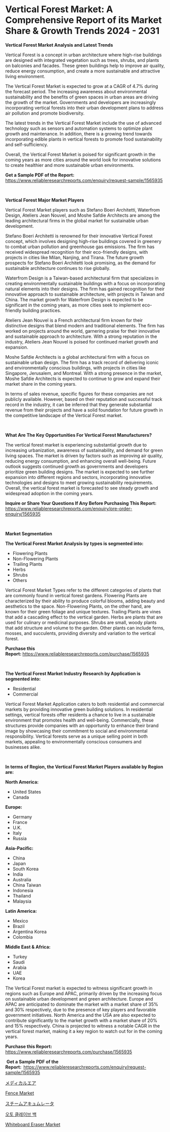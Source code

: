 <p><h1>Vertical Forest Market: A Comprehensive Report of its Market Share & Growth Trends 2024 - 2031</h1></p><p><strong>Vertical Forest Market Analysis and Latest Trends</strong></p>
<p><p>Vertical Forest is a concept in urban architecture where high-rise buildings are designed with integrated vegetation such as trees, shrubs, and plants on balconies and facades. These green buildings help to improve air quality, reduce energy consumption, and create a more sustainable and attractive living environment.</p><p>The Vertical Forest Market is expected to grow at a CAGR of 4.7% during the forecast period. The increasing awareness about environmental sustainability and the benefits of green spaces in urban areas are driving the growth of the market. Governments and developers are increasingly incorporating vertical forests into their urban development plans to address air pollution and promote biodiversity.</p><p>The latest trends in the Vertical Forest Market include the use of advanced technology such as sensors and automation systems to optimize plant growth and maintenance. In addition, there is a growing trend towards incorporating edible plants in vertical forests to promote food sustainability and self-sufficiency.</p><p>Overall, the Vertical Forest Market is poised for significant growth in the coming years as more cities around the world look for innovative solutions to create healthier and more sustainable urban environments.</p></p>
<p><strong>Get a Sample PDF of the Report:&nbsp;</strong> <a href="https://www.reliableresearchreports.com/enquiry/request-sample/1565935">https://www.reliableresearchreports.com/enquiry/request-sample/1565935</a></p>
<p>&nbsp;</p>
<p><strong>Vertical Forest Major Market Players</strong></p>
<p><p>Vertical Forest Market players such as Stefano Boeri Architetti, Waterfrom Design, Ateliers Jean Nouvel, and Moshe Safdie Architects are among the leading architectural firms in the global market for sustainable urban development.</p><p>Stefano Boeri Architetti is renowned for their innovative Vertical Forest concept, which involves designing high-rise buildings covered in greenery to combat urban pollution and greenhouse gas emissions. The firm has received widespread recognition for their eco-friendly designs, with projects in cities like Milan, Nanjing, and Tirana. The future growth prospects for Stefano Boeri Architetti look promising, as the demand for sustainable architecture continues to rise globally.</p><p>Waterfrom Design is a Taiwan-based architectural firm that specializes in creating environmentally sustainable buildings with a focus on incorporating natural elements into their designs. The firm has gained recognition for their innovative approach to sustainable architecture, with projects in Taiwan and China. The market growth for Waterfrom Design is expected to be significant in the coming years, as more cities seek to implement eco-friendly building practices.</p><p>Ateliers Jean Nouvel is a French architectural firm known for their distinctive designs that blend modern and traditional elements. The firm has worked on projects around the world, garnering praise for their innovative and sustainable approach to architecture. With a strong reputation in the industry, Ateliers Jean Nouvel is poised for continued market growth and expansion.</p><p>Moshe Safdie Architects is a global architectural firm with a focus on sustainable urban design. The firm has a track record of delivering iconic and environmentally conscious buildings, with projects in cities like Singapore, Jerusalem, and Montreal. With a strong presence in the market, Moshe Safdie Architects is expected to continue to grow and expand their market share in the coming years.</p><p>In terms of sales revenue, specific figures for these companies are not publicly available. However, based on their reputation and successful track record in the industry, it can be inferred that they generate substantial revenue from their projects and have a solid foundation for future growth in the competitive landscape of the Vertical Forest market.</p></p>
<p>&nbsp;</p>
<p><strong>What Are The Key Opportunities For Vertical Forest Manufacturers?</strong></p>
<p><p>The vertical forest market is experiencing substantial growth due to increasing urbanization, awareness of sustainability, and demand for green living spaces. The market is driven by factors such as improving air quality, reducing energy consumption, and enhancing overall well-being. Future outlook suggests continued growth as governments and developers prioritize green building designs. The market is expected to see further expansion into different regions and sectors, incorporating innovative technologies and designs to meet growing sustainability requirements. Overall, the vertical forest market is forecasted to see steady growth and widespread adoption in the coming years.</p></p>
<p><strong>Inquire or Share Your Questions If Any Before Purchasing This Report:</strong> <a href="https://www.reliableresearchreports.com/enquiry/pre-order-enquiry/1565935">https://www.reliableresearchreports.com/enquiry/pre-order-enquiry/1565935</a></p>
<p>&nbsp;</p>
<p><strong>Market Segmentation</strong></p>
<p><strong>The Vertical Forest Market Analysis by types is segmented into:</strong></p>
<p><ul><li>Flowering Plants</li><li>Non-Flowering Plants</li><li>Trailing Plants</li><li>Herbs</li><li>Shrubs</li><li>Others</li></ul></p>
<p><p>Vertical Forest Market Types refer to the different categories of plants that are commonly found in vertical forest gardens. Flowering Plants are characterized by their ability to produce colorful blooms, adding beauty and aesthetics to the space. Non-Flowering Plants, on the other hand, are known for their green foliage and unique textures. Trailing Plants are vines that add a cascading effect to the vertical garden. Herbs are plants that are used for culinary or medicinal purposes. Shrubs are small, woody plants that add structure and volume to the garden. Other plants can include ferns, mosses, and succulents, providing diversity and variation to the vertical forest.</p></p>
<p><strong>Purchase this Report:&nbsp;</strong><a href="https://www.reliableresearchreports.com/purchase/1565935">https://www.reliableresearchreports.com/purchase/1565935</a></p>
<p>&nbsp;</p>
<p><strong>The Vertical Forest Market Industry Research by Application is segmented into:</strong></p>
<p><ul><li>Residential</li><li>Commercial</li></ul></p>
<p><p>Vertical Forest Market Application caters to both residential and commercial markets by providing innovative green building solutions. In residential settings, vertical forests offer residents a chance to live in a sustainable environment that promotes health and well-being. Commercially, these structures provide companies with an opportunity to enhance their brand image by showcasing their commitment to social and environmental responsibility. Vertical forests serve as a unique selling point in both markets, appealing to environmentally conscious consumers and businesses alike.</p></p>
<p>&nbsp;</p>
<p><strong>In terms of Region, the Vertical Forest Market Players available by Region are:</strong></p>
<p>
    <p> <strong> North America: </strong>
        <ul>
            <li>United States</li>
            <li>Canada</li>
        </ul>
        </p> 
    <p> <strong> Europe: </strong>
        <ul>
            <li>Germany</li>
            <li>France</li>
            <li>U.K.</li>
            <li>Italy</li>
            <li>Russia</li>
        </ul>
        </p> 
    <p> <strong> Asia-Pacific: </strong>
        <ul>
            <li>China</li>
            <li>Japan</li>
            <li>South Korea</li>
            <li>India</li>
            <li>Australia</li>
            <li>China Taiwan</li>
            <li>Indonesia</li>
            <li>Thailand</li>
            <li>Malaysia</li>
        </ul>
        </p> 
    <p> <strong> Latin America: </strong>
        <ul>
            <li>Mexico</li>
            <li>Brazil</li>
            <li>Argentina Korea</li>
            <li>Colombia</li>
        </ul>
        </p> 
    <p> <strong> Middle East & Africa: </strong>
        <ul>
            <li>Turkey</li>
            <li>Saudi</li>
            <li>Arabia</li>
            <li>UAE</li>
            <li>Korea</li>
        </ul>
    </p>
    </p>
<p><p>The Vertical Forest market is expected to witness significant growth in regions such as Europe and APAC, primarily driven by the increasing focus on sustainable urban development and green architecture. Europe and APAC are anticipated to dominate the market with a market share of 35% and 30% respectively, due to the presence of key players and favorable government initiatives. North America and the USA are also expected to contribute significantly to the market growth with a market share of 20% and 15% respectively. China is projected to witness a notable CAGR in the vertical forest market, making it a key region to watch out for in the coming years.</p></p>
<p><strong>Purchase this Report: </strong><a href="https://www.reliableresearchreports.com/purchase/1565935">https://www.reliableresearchreports.com/purchase/1565935</a></p>
<p>&nbsp;<strong>Get a Sample PDF of the Report:&nbsp;&nbsp;</strong><a href="https://www.reliableresearchreports.com/enquiry/request-sample/1565935">https://www.reliableresearchreports.com/enquiry/request-sample/1565935</a></p>
<p><strong></strong></p>
<p><p><a href="https://medium.com/@kaiyohnson76845/%E5%8C%BB%E7%99%82%E7%94%A8%E3%82%A8%E3%82%A2%E5%B8%82%E5%A0%B4-%E5%B8%82%E5%A0%B4%E3%82%B7%E3%82%A7%E3%82%A2-%E5%B8%82%E5%A0%B4%E3%83%88%E3%83%AC%E3%83%B3%E3%83%89-%E5%B0%86%E6%9D%A5%E3%81%AE%E6%88%90%E9%95%B7%E3%82%92%E6%8E%A2%E3%82%8B-6bd3485d0efb">メディカルエア</a></p><p><a href="https://github.com/brentleyjimmiealvaradoz4l1rea/Market-Research-Report-List-1/blob/main/fence-market.md">Fence Market</a></p><p><a href="https://medium.com/@rexkhler2023/%E8%92%B8%E6%B0%97%E8%93%84%E7%A9%8D%E5%99%A8%E5%B8%82%E5%A0%B4-%E5%B8%82%E5%A0%B4cagr-%E5%B8%82%E5%A0%B4%E5%8B%95%E5%90%91-%E3%81%8A%E3%82%88%E3%81%B3%E6%88%90%E9%95%B7%E6%88%A6%E7%95%A5%E3%81%AB%E9%96%A2%E3%81%99%E3%82%8B%E7%9F%A5%E8%A6%8B-3bc9da7b1b33">スチームアキュムレータ</a></p><p><a href="https://medium.com/@kenyonjohns/%EC%9E%90%EB%8F%99-%EC%86%8C%EB%8F%85%EA%B8%B0-%EB%B0%B1-%EC%8B%9C%EC%9E%A5-%EC%9D%B4%ED%95%B4-%EC%8B%9C%EC%9E%A5-%EB%8F%99%ED%96%A5-%EC%84%B1%EC%9E%A5-2024%EB%85%84%EB%B6%80%ED%84%B0-2031%EB%85%84%EA%B9%8C%EC%A7%80-%EC%98%88%EC%B8%A1%EB%90%9C-%EA%B2%83-dc6dc0bc4154">오토 클레이브 백</a></p><p><a href="https://github.com/eeaveuhhh/Market-Research-Report-List-1/blob/main/whiteboard-eraser-market.md">Whiteboard Eraser Market</a></p></p>